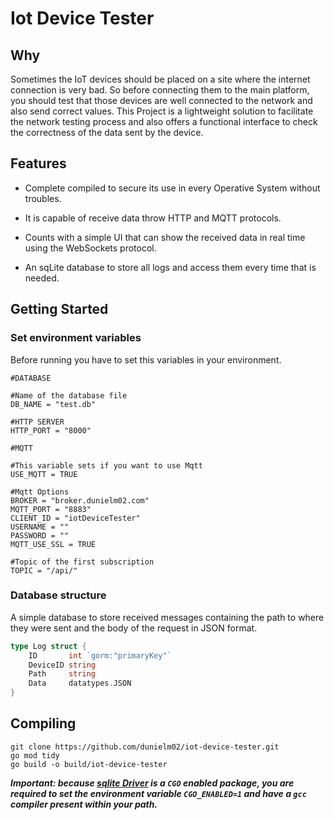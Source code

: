 # Iot Device Tester

## Why
Sometimes the IoT devices should be placed on a site where the internet connection is very bad. So before connecting them to the main platform, you should test that those devices are well connected to the network and also send correct values. This Project is a lightweight solution to facilitate the network testing process and also offers a functional interface to check the correctness of the data sent by the device.

## Features

* Complete compiled to secure its use in every Operative System without troubles.

* It is capable of receive data throw HTTP and MQTT protocols.

* Counts with a simple UI that can show the received data in real time using the WebSockets protocol.

* An sqLite database to store all logs and access them every time that is needed.

## Getting Started

### Set environment variables

Before running you have to set this variables in your environment.

```env
#DATABASE

#Name of the database file
DB_NAME = "test.db"

#HTTP SERVER
HTTP_PORT = "8000"

#MQTT

#This variable sets if you want to use Mqtt
USE_MQTT = TRUE

#Mqtt Options
BROKER = "broker.dunielm02.com" 
MQTT_PORT = "8883"
CLIENT_ID = "iotDeviceTester"
USERNAME = ""
PASSWORD = ""
MQTT_USE_SSL = TRUE

#Topic of the first subscription
TOPIC = "/api/"
```

### Database structure

A simple database to store received messages containing the path to where they were sent and the body of the request in JSON format.

```go
type Log struct {
    ID       int `gorm:"primaryKey"`
    DeviceID string
    Path     string
    Data     datatypes.JSON
}
```

## Compiling

```shell
git clone https://github.com/dunielm02/iot-device-tester.git
go mod tidy
go build -o build/iot-device-tester
```

***Important: because [sqlite Driver](https://github.com/mattn/go-sqlite3) is a `CGO` enabled package, you are required to set the environment variable `CGO_ENABLED=1` and have a `gcc` compiler present within your path.***
